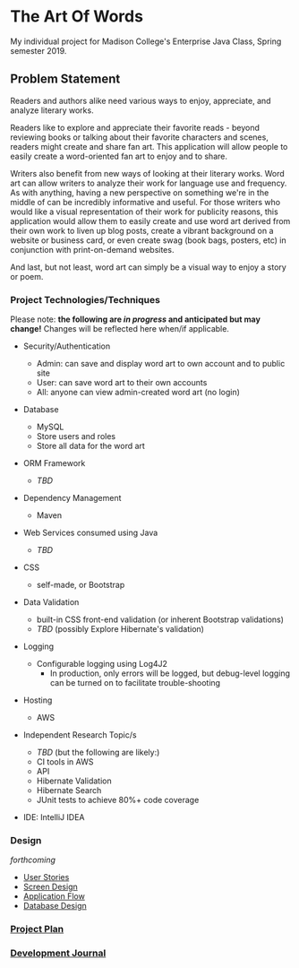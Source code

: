 # The Art Of Words

My individual project for Madison College's Enterprise Java Class,
Spring semester 2019.

## Problem Statement

Readers and authors alike need various ways to enjoy, appreciate, and
analyze literary works.

Readers like to explore and appreciate their favorite reads - beyond
reviewing books or talking about their favorite characters and scenes,
readers might create and share fan art. This application will allow
people to easily create a word-oriented fan art to enjoy and to share.

Writers also benefit from new ways of looking at their literary works.
Word art can allow writers to analyze their work for language use and
frequency. As with anything, having a new perspective on something
we're in the middle of can be incredibly informative and useful.
For those writers who would like a visual representation of their
work for publicity reasons, this application
would allow them to easily create and use word art derived from
their own work to liven up blog posts, create a vibrant background
on a website or business card, or even create swag (book bags, posters, etc)
in conjunction with print-on-demand websites.

And last, but not least, word art can simply be a visual way to enjoy a
story or poem.

### Project Technologies/Techniques

Please note: __the following are *in progress* and anticipated but may change!__
Changes will be reflected here when/if applicable.

* Security/Authentication
  * Admin: can save and display word art to own account and to public site
  * User: can save word art to their own accounts
  * All: anyone can view admin-created word art (no login)
* Database
  * MySQL
  * Store users and roles
  * Store all data for the word art
* ORM Framework
  * *TBD*
* Dependency Management
  * Maven
* Web Services consumed using Java
  * *TBD*
* CSS
  * self-made, or Bootstrap
* Data Validation
  * built-in CSS front-end validation (or inherent Bootstrap validations)
  * *TBD* (possibly Explore Hibernate's validation)
* Logging
  * Configurable logging using Log4J2
    * In production, only errors will be logged, but debug-level logging can be turned on to facilitate trouble-shooting
* Hosting
  * AWS
* Independent Research Topic/s

  * *TBD* (but the following are likely:)
  * CI tools in AWS
  * API
  * Hibernate Validation
  * Hibernate Search
  * JUnit tests to achieve 80%+ code coverage
* IDE: IntelliJ IDEA

### Design

*forthcoming*

* [User Stories](other/User_Stories.md)
* [Screen Design](other/Wireframes.md)
* [Application Flow](#.md)
* [Database Design](#.png)

### [Project Plan](other/TimeLog.md)

### [Development Journal](DevelopmentJournal.md)
